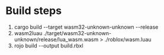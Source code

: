 # Build steps
1. cargo build --target wasm32-unknown-unknown --release
2. wasm2luau ./target/wasm32-unknown-unknown/release/lua_wasm.wasm > ./roblox/wasm.luau
3. rojo build --output build.rbxl
